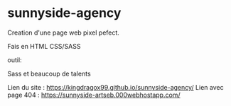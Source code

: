 # sunnyside-agency

Creation d'une page web pixel pefect.

Fais en HTML CSS/SASS

outil:

Sass et beaucoup de talents

Lien du site : https://kingdragox99.github.io/sunnyside-agency/
Lien avec page 404 : https://sunnyside-artseb.000webhostapp.com/

